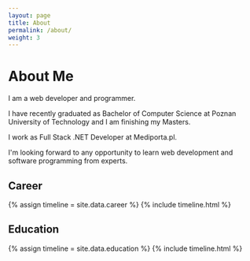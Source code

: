 ```yaml
---
layout: page
title: About
permalink: /about/
weight: 3
---
```


# **About Me**

I am a web developer and programmer.

I have recently graduated as Bachelor of Computer Science at Poznan University of Technology and I am finishing my Masters.

I work as Full Stack .NET Developer at Mediporta.pl.

I'm looking forward to any opportunity to learn web development and software programming from experts.

## **Career**

<div class="row">
{% assign timeline = site.data.career %}
{% include timeline.html %}
</div>

## **Education**

<div class="row">
{% assign timeline = site.data.education %}
{% include timeline.html %}
</div>